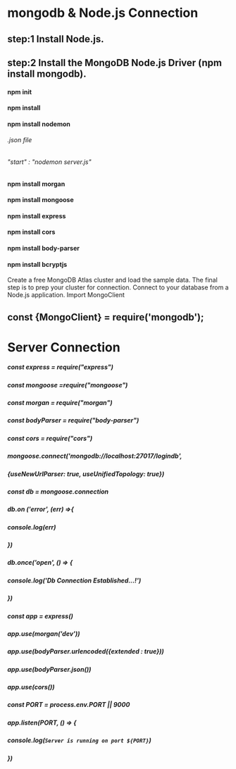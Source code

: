 # mongodb & Node.js Connection
## step:1 Install Node.js.
## step:2 Install the MongoDB Node.js Driver (npm install mongodb).
#### npm init
#### npm install
#### npm install nodemon
###### .json file
###### "start" : "nodemon server.js"
#### npm install morgan
#### npm install mongoose
#### npm install express
#### npm install cors
#### npm install body-parser
#### npm install bcryptjs

Create a free MongoDB Atlas cluster and load the sample data.
The final step is to prep your cluster for connection.
Connect to your database from a Node.js application.
Import MongoClient 
## const {MongoClient} = require('mongodb');
 
# Server Connection
##### const express = require("express")
##### const mongoose =require("mongoose")
##### const morgan = require("morgan")
##### const bodyParser = require("body-parser")
##### const cors = require("cors")

##### mongoose.connect('mongodb://localhost:27017/logindb', 
##### {useNewUrlParser: true, useUnifiedTopology: true}) 
##### const db = mongoose.connection 
#####  db.on ('error', (err) =>{
#####     console.log(err)
##### }) 
##### db.once('open', () => {
#####     console.log('Db Connection Established...!')
##### })


##### const app = express()
##### app.use(morgan('dev'))
##### app.use(bodyParser.urlencoded({extended : true}))
##### app.use(bodyParser.json())
#####  app.use(cors())

#####  const PORT = process.env.PORT || 9000
##### app.listen(PORT, ()  => {
#####     console.log(`Server is running on port ${PORT}`)
##### })
